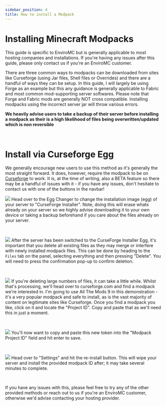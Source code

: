 ```yaml
---
sidebar_position: 4
title: How to install a Modpack
---
```


# Installing Minecraft Modpacks
This guide is specific to EnviroMC but is generally applicable to most hosting companies and installations. If you're having any issues after this guide, please only contact us if you're an EnviroMC customer. 

There are three common ways to modpacks can be downloaded from sites like Curseforge (using Jar files, Shell files or Overrides) and there are a handful of ways they can be setup. In this guide, I will largely be using Forge as an example but this any guidance is generally applicable to Fabric and most common mod-supporting server softwares. Please note that Forge and Fabric mods are generally NOT cross compatible. Installing modpacks using the incorrect server jar will throw various errors. 

**We heavily advise users to take a backup of their server before installing a modpack as their is a high likelihood of files being overwritten/updated which is non reversible**

<br />

# Install via Curseforge Egg

We generally encourage new users to use this method as it's generally the most straight forward. It does, however, require the modpack to be on [Curseforge](https://www.curseforge.com/minecraft) to work. It is, at the time of writing, also a BETA feature so there may be a handful of issues with it - if you have any issues, don't hesitate to contact us with one of the buttons in the navbar! 

![](https://github.com/EnviroMC-Docs/Knowledgebase/blob/main/static/img/installing-modpacks-p1.png?raw=true)
Head over to the Egg Changer to change the installation image (egg) of your server to "CurseForge Installer". Note, doing this will erase whats already on your server so we highly advise downloading it to your own device or taking a backup beforehand if you care about the files already on your server.

<br />

![](https://github.com/EnviroMC-Docs/Knowledgebase/blob/main/static/img/installing-modpacks-p1.5.png?raw=true)
After the server has been switched to the CurseForge Installer Egg, it's important that you delete all existing files as they may merge or interfere with newly installed modpack files.
This can be done by heading to the `Files` tab on the panel, selecting everything and then pressing "Delete". You will need to press the confirmation pop-up to confirm deletion.


<br />


![](https://github.com/EnviroMC-Docs/Knowledgebase/blob/main/static/img/installing-modpacks-p2.png?raw=true)
If you're deleting large numbers of files, it can take a little while. Whilst that's processing, we'll head over to curseforge.com and find a modpack we're interested in. I'm going to use All The Mods 9 in this demonstration - it's a very popular modpack and safe to install, as is the vast majority of content on legitimate sites like Curseforge. 
Once you find a modpack you like, click on it and locate the "Project ID". Copy and paste that as we'll need this in just a moment.

<br />


![](https://github.com/EnviroMC-Docs/Knowledgebase/blob/main/static/img/installing-modpacks-p3.png?raw=true)
You'll now want to copy and paste this new token into the "Modpack Project ID" field and hit enter to save. 

<br />


![](https://github.com/EnviroMC-Docs/Knowledgebase/blob/main/static/img/installing-modpacks-p4.png?raw=true)
Head over to "Settings" and hit the re-install button. This will wipe your server and install the provided modpack ID after; it may take several minutes to complete.


<br />


If you have any issues with this, please feel free to try any of the other provided methods or reach out to us if you're an EnviroMC customer, otherwise we'd advise contacting your hosting provider. 

